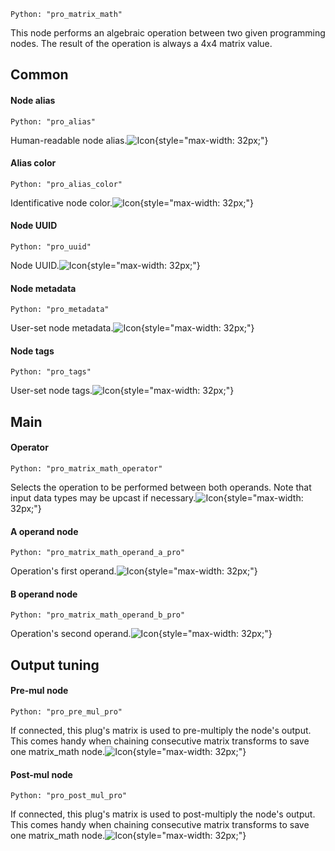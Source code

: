 `Python: "pro_matrix_math"`

This node performs an algebraic operation between two given programming nodes. The result of the operation is always a 4x4 matrix value.
## Common

#### Node alias
`Python: "pro_alias"`

Human-readable node alias.![Icon](pro_matrix_math_swatch.png "Icon"){style="max-width: 32px;"}


#### Alias color
`Python: "pro_alias_color"`

Identificative node color.![Icon](pro_matrix_math_swatch.png "Icon"){style="max-width: 32px;"}


#### Node UUID
`Python: "pro_uuid"`

Node UUID.![Icon](pro_matrix_math_swatch.png "Icon"){style="max-width: 32px;"}


#### Node metadata
`Python: "pro_metadata"`

User-set node metadata.![Icon](pro_matrix_math_swatch.png "Icon"){style="max-width: 32px;"}


#### Node tags
`Python: "pro_tags"`

User-set node tags.![Icon](pro_matrix_math_swatch.png "Icon"){style="max-width: 32px;"}


## Main

#### Operator
`Python: "pro_matrix_math_operator"`

Selects the operation to be performed between both operands. Note that input data types may be upcast if necessary.![Icon](pro_matrix_math_swatch.png "Icon"){style="max-width: 32px;"}


#### A operand node
`Python: "pro_matrix_math_operand_a_pro"`

Operation's first operand.![Icon](pro_matrix_math_swatch.png "Icon"){style="max-width: 32px;"}


#### B operand node
`Python: "pro_matrix_math_operand_b_pro"`

Operation's second operand.![Icon](pro_matrix_math_swatch.png "Icon"){style="max-width: 32px;"}


## Output tuning

#### Pre-mul node
`Python: "pro_pre_mul_pro"`

If connected, this plug's matrix is used to pre-multiply the node's output. This comes handy when chaining consecutive matrix transforms to save one matrix_math node.![Icon](pro_matrix_math_swatch.png "Icon"){style="max-width: 32px;"}


#### Post-mul node
`Python: "pro_post_mul_pro"`

If connected, this plug's matrix is used to post-multiply the node's output. This comes handy when chaining consecutive matrix transforms to save one matrix_math node.![Icon](pro_matrix_math_swatch.png "Icon"){style="max-width: 32px;"}


